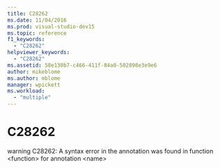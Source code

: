 ```yaml
---
title: C28262
ms.date: 11/04/2016
ms.prod: visual-studio-dev15
ms.topic: reference
f1_keywords:
  - "C28262"
helpviewer_keywords:
  - "C28262"
ms.assetid: 58e130b7-c466-411f-84a0-502898e3e9e6
author: mikeblome
ms.author: mblome
manager: wpickett
ms.workload:
  - "multiple"
---
```

# C28262
warning C28262: A syntax error in the annotation was found in function \<function> for annotation \<name>